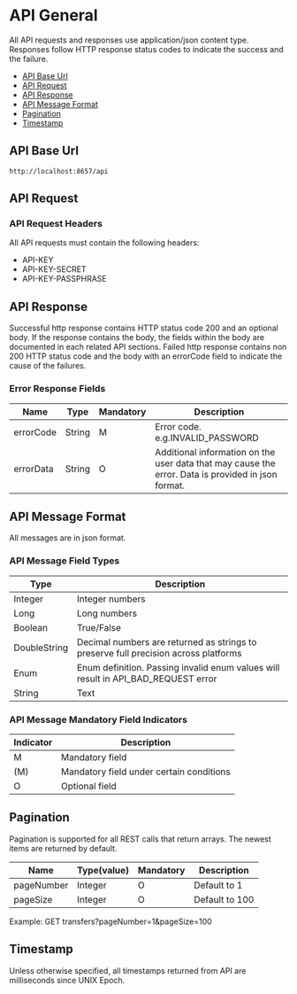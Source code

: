 


# API General
All API requests and responses use application/json content type. Responses	follow HTTP response status codes to indicate
the success and the failure.

* [API Base Url](#api-base-url)
* [API Request](#api-request)
* [API Response](#api-response)
* [API Message Format](#api-message-format)
* [Pagination](#pagination)
* [Timestamp](#timestamp)

## API Base Url 
`http://localhost:8657/api`



## API Request

### API Request Headers
All API requests must contain the following headers:

* API-KEY
* API-KEY-SECRET
* API-KEY-PASSPHRASE



## API Response
Successful http response contains HTTP status code 200 and an optional body. If the response contains the body,
 the fields within the body are documented in each related API sections.  Failed http response contains non 200 HTTP status
code and the body with an errorCode field to indicate the cause of the failures.

### Error Response Fields
Name         | Type        | Mandatory | Description
------------ | ------------| ----------| -----------------------------------------------------------------------------------------
errorCode    | String      | M         | Error code. e.g.INVALID_PASSWORD
errorData    | String      | O         | Additional information on the user data that may cause the error. Data is provided in json format.



## API Message Format
All messages are in json format.

### API Message Field Types
Type         | Description
------------ | ------------
Integer      | Integer numbers
Long         | Long numbers
Boolean      | True/False
DoubleString | Decimal numbers are returned as strings to preserve full precision across platforms
Enum         | Enum definition. Passing invalid enum values will result in API_BAD_REQUEST error
String       | Text

### API Message Mandatory Field Indicators
Indicator    | Description
------------ | ----------------------------------------
M            | Mandatory field
(M)          | Mandatory field under certain conditions
O            | Optional field



## Pagination
Pagination is supported for all REST calls that return arrays. The newest items are returned by default.

Name	   | Type(value)| Mandatory| Description
-----------| -----------|----------|-------------------
pageNumber | Integer    | O        | Default to 1
pageSize   | Integer    | O	       | Default to 100

Example: GET transfers?pageNumber=1&pageSize=100



## Timestamp
Unless otherwise specified, all timestamps returned from API are milliseconds since UNIX Epoch.